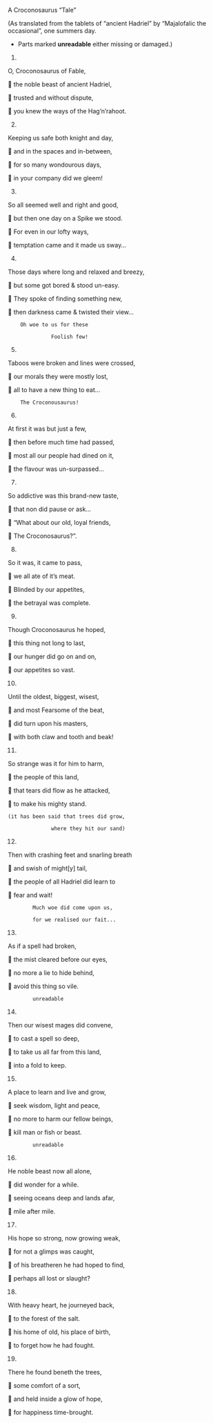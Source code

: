 
A Croconosaurus “Tale”

(As translated from the tablets of “ancient Hadriel” by “Majalofalic the occasional”, one summers day. 
* Parts marked __unreadable__ either missing or damaged.)

1) 

  O, Croconosaurus of Fable, 
  
	the noble beast of ancient Hadriel,

	trusted and without dispute,

	you knew the ways of the Hag’n’rahoot.

2)

  Keeping us safe both knight and day,
  
	and in the spaces and in-between,

	for so many wondourous days,

	in your company did we gleem!

3)

  So all seemed well and right and good,
  
	but then one day on a Spike we stood.

	For even in our lofty ways,

	temptation came and it made us sway…

4)

  Those days where long and relaxed and breezy,
  
	but some got bored & stood un-easy.

	They spoke of finding something new,

	then darkness came & twisted their view…

        Oh woe to us for these

                  Foolish few!
        
5)

  Taboos were broken and lines were crossed,
  
	our morals they were mostly lost,

	all to have a new thing to eat…

        The Croconousaurus!
    
6)

  At first it was but just a few,
  
	then before much time had passed,

	most all our people had dined on it,

	the flavour was un-surpassed…

7)
  So addictive was this brand-new taste,
  
	that non did pause or ask…

	“What about our old, loyal friends,

	The Croconosaurus?”.

8)

  So it was, it came to pass,
  
	we all ate of it’s meat.

	Blinded by our appetites,

	the betrayal was complete.

9)

  Though Croconosaurus he hoped,
  
	this thing not long to last,

	our hunger did go on and on,

	our appetites so vast.

10) 

  Until the oldest, biggest, wisest,
  
	and most Fearsome of the beat,

	did turn upon his masters,

	with both claw and tooth and beak!

11)

  So strange was it for him to harm,
  
	the people of this land,

	that tears did flow as he attacked,

	to make his mighty stand.

    (it has been said that trees did grow,
    
                  where they hit our sand)
                    
12)

  Then with crashing feet and snarling breath
  
	and swish of might[y] tail,

	the people of all Hadriel did learn to

	fear and wait!

            Much woe did come upon us,
    
            for we realised our fait...
      
13) 

  As if a spell had broken,
  
	the mist cleared before our eyes,

	no more a lie to hide behind,

	avoid this thing so vile.

            unreadable
     
14)

  Then our wisest mages did convene,
  
	to cast a spell so deep,

	to take us all far from this land,

	into a fold to keep.

15)

  A place to learn and live and grow,
  
	seek wisdom, light and peace,

	no more to harm our fellow beings,

	kill man or fish or beast.

            unreadable
    
16)

  He noble beast now all alone,
  
	did wonder for a while.

	seeing oceans deep and lands afar,

	mile after mile.

17) 

  His hope so strong, now growing weak,
  
	for not a glimps was caught,

	of his breatheren he had hoped to find,

	perhaps all lost or slaught?

18)

  With heavy heart, he journeyed back,
  
	to the forest of the salt.

	his home of old, his place of birth,

	to forget how he had fought.

19)

  There he found beneth the trees,
  
	some comfort of a sort,

	and held inside a glow of hope,

	for happiness time-brought.
